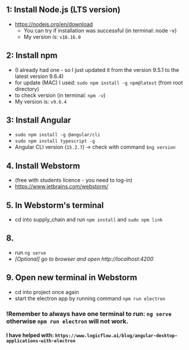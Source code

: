 ## 1: Install Node.js (LTS version)
- https://nodejs.org/en/download
  * You can try if installation was successful (in terminal: node -v)
  * My version is: `v18.16.0`

## 2: Install npm
- (I already had one - so I just updated it from the version 9.5.1 to the latest version 9.6.4)
- for update (MAC) I used: `sudo npm install -g npm@latest` (from root directory)
- to check version (in terminal: `npm -v`)
- My version is: `v9.6.4`

## 3: Install Angular
- `sudo npm install -g @angular/cli`
- `sudo npm install typescript -g`
- Angular CLI version (`15.2.7`) -> check with command `$ng version`

## 4. Install Webstorm 
- (free with students licence - you need to log-in) 
- https://www.jetbrains.com/webstorm/

## 5. In Webstorm's terminal 
 - cd into supply_chain and run `npm install` and `sudo npm link`
 
## 8. 
- run `ng serve` 
- *[Optional] go to browser and open http://localhost:4200*

## 9. Open new terminal in Webstorm
- cd into project once again
- start the electron app by running command `npm run electron`



### !Remember to always have one terminal to run: `ng serve` otherwise `npm run electron` will not work. 

#### I have helped with: `https://www.logicflow.ai/blog/angular-desktop-applications-with-electron`

